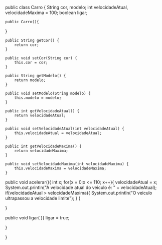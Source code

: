 
public class Carro {
	String cor, modelo;
	int velocidadeAtual, velocidadeMaxima = 100;
	boolean ligar;
	
	public Carro(){
		
}
	
	public String getCor() {
		return cor;
	}

	public void setCor(String cor) {
		this.cor = cor;
	}

	public String getModelo() {
		return modelo;
	}

	public void setModelo(String modelo) {
		this.modelo = modelo;
	}

	public int getVelocidadeAtual() {
		return velocidadeAtual;
	}

	public void setVelocidadeAtual(int velocidadeAtual) {
		this.velocidadeAtual = velocidadeAtual;
	}

	public int getVelocidadeMaxima() {
		return velocidadeMaxima;
	}

	public void setVelocidadeMaxima(int velocidadeMaxima) {
		this.velocidadeMaxima = velocidadeMaxima;
	}



public void acelerar(){
	int x;
	for(x = 0;x <= 110; x++){
		velocidadeAtual = x;
		System.out.println("A velocidade atual do veiculo é: " + velocidadeAtual);
		if(velocidadeAtual > velocidadeMaxima){
			System.out.println("O veiculo ultrapassou a velocidade limite");
		}
		}
	
	
	
}

public void ligar( ){
 ligar = true;
	
}

	
	
}
